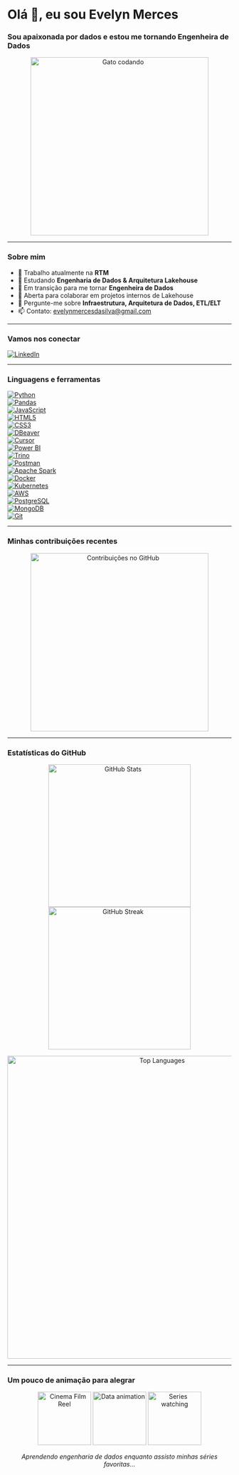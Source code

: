 # Olá 👋, eu sou Evelyn Merces

### Sou apaixonada por dados e estou me tornando Engenheira de Dados

<p align="center">
  <img src=".github/gato-codando.gif" alt="Gato codando" width="400" />
</p>

---

### Sobre mim

- 🔭 Trabalho atualmente na **RTM**
- 🌱 Estudando **Engenharia de Dados & Arquitetura Lakehouse**
- 🎯 Em transição para me tornar **Engenheira de Dados**
- 👯 Aberta para colaborar em projetos internos de Lakehouse
- 💬 Pergunte-me sobre **Infraestrutura, Arquitetura de Dados, ETL/ELT**
- 📫 Contato: [evelynmercesdasilva@gmail.com](mailto:evelynmercesdasilva@gmail.com)

---

### Vamos nos conectar

[![LinkedIn](https://img.shields.io/badge/-LinkedIn-0A66C2?style=flat-square&logo=linkedin&logoColor=white)](https://www.linkedin.com/in/evelyn-merc%C3%AAs-b8967a181/)

---

### Linguagens e ferramentas

[![Python](https://img.shields.io/badge/-Python-3776AB?style=flat-square&logo=python&logoColor=white)](https://www.python.org/)  
[![Pandas](https://img.shields.io/badge/-Pandas-150458?style=flat-square&logo=pandas&logoColor=white)](https://pandas.pydata.org/)  
[![JavaScript](https://img.shields.io/badge/-JavaScript-F7DF1E?style=flat-square&logo=javascript&logoColor=black)](https://developer.mozilla.org/en-US/docs/Web/JavaScript)  
[![HTML5](https://img.shields.io/badge/-HTML5-E34F26?style=flat-square&logo=html5&logoColor=white)](https://developer.mozilla.org/en-US/docs/Web/Guide/HTML/HTML5)  
[![CSS3](https://img.shields.io/badge/-CSS3-1572B6?style=flat-square&logo=css3&logoColor=white)](https://developer.mozilla.org/en-US/docs/Web/CSS)  
[![DBeaver](https://img.shields.io/badge/-DBeaver-4A4A4A?style=flat-square&logo=dbeaver&logoColor=white)](https://dbeaver.io/)  
[![Cursor](https://img.shields.io/badge/-Cursor-0052CC?style=flat-square&logo=cursor&logoColor=white)](https://cursor.so/)  
[![Power BI](https://img.shields.io/badge/-Power%20BI-F2C811?style=flat-square&logo=microsoft-power-bi&logoColor=black)](https://powerbi.microsoft.com/)  
[![Trino](https://img.shields.io/badge/-Trino-6A1B9A?style=flat-square&logo=trino&logoColor=white)](https://trino.io/)  
[![Postman](https://img.shields.io/badge/-Postman-FF6C37?style=flat-square&logo=postman&logoColor=white)](https://www.postman.com/)  
[![Apache Spark](https://img.shields.io/badge/-Apache%20Spark-E25A1C?style=flat-square&logo=apache-spark&logoColor=white)](https://spark.apache.org/)  
[![Docker](https://img.shields.io/badge/-Docker-2496ED?style=flat-square&logo=docker&logoColor=white)](https://www.docker.com/)  
[![Kubernetes](https://img.shields.io/badge/-Kubernetes-326CE5?style=flat-square&logo=kubernetes&logoColor=white)](https://kubernetes.io/)  
[![AWS](https://img.shields.io/badge/-AWS-232F3E?style=flat-square&logo=amazon-aws&logoColor=white)](https://aws.amazon.com/)  
[![PostgreSQL](https://img.shields.io/badge/-PostgreSQL-336791?style=flat-square&logo=postgresql&logoColor=white)](https://www.postgresql.org/)  
[![MongoDB](https://img.shields.io/badge/-MongoDB-47A248?style=flat-square&logo=mongodb&logoColor=white)](https://www.mongodb.com/)  
[![Git](https://img.shields.io/badge/-Git-F05032?style=flat-square&logo=git&logoColor=white)](https://git-scm.com/)

---

### Minhas contribuições recentes

<p align="center">
  <img src="https://github.com/EvelynMerces/EvelynMerces/blob/output/github-contribution-grid-snake-dark.svg" alt="Contribuições no GitHub" width="400" />
</p>

---

### Estatísticas do GitHub

<p align="center">
  <img src="https://github-readme-stats.vercel.app/api?username=EvelynMerces&show_icons=true&theme=radical" alt="GitHub Stats" width="320" />
  <img src="https://github-readme-streak-stats.herokuapp.com/?user=EvelynMerces&theme=radical" alt="GitHub Streak" width="320" />
</p>

<p align="center">
  <img src="https://github-readme-stats.vercel.app/api/top-langs/?username=EvelynMerces&layout=compact&theme=radical" alt="Top Languages" width="680" />
</p>

---

### Um pouco de animação para alegrar

<p align="center">
  <img src="https://media.giphy.com/media/3oEjI6SIIHBdRxXI40/giphy.gif" alt="Cinema Film Reel" width="120" />
  <img src="https://media.giphy.com/media/l0MYt5jPR6QX5pnqM/giphy.gif" alt="Data animation" width="120" />
  <img src="https://media.giphy.com/media/xT0xezQGU5xCDJuCPe/giphy.gif" alt="Series watching" width="120" />
</p>

<p align="center" style="font-style: italic;">
  Aprendendo engenharia de dados enquanto assisto minhas séries favoritas...
</p>
